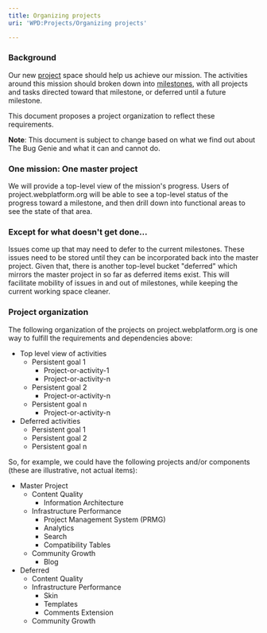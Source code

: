 ```yaml
---
title: Organizing projects
uri: 'WPD:Projects/Organizing projects'

---
```

### Background

Our new [project](http://project.webplatform.org) space should help us achieve our mission. The activities around this mission should broken down into [milestones](/WPD:Project_Status), with all projects and tasks directed toward that milestone, or deferred until a future milestone.

This document proposes a project organization to reflect these requirements.

**Note**: This document is subject to change based on what we find out about The Bug Genie and what it can and cannot do.

### One mission: One master project

We will provide a top-level view of the mission's progress. Users of project.webplatform.org will be able to see a top-level status of the progress toward a milestone, and then drill down into functional areas to see the state of that area.

### Except for what doesn't get done...

Issues come up that may need to defer to the current milestones. These issues need to be stored until they can be incorporated back into the master project. Given that, there is another top-level bucket "deferred" which mirrors the master project in so far as deferred items exist. This will facilitate mobility of issues in and out of milestones, while keeping the current working space cleaner.

### Project organization

The following organization of the projects on project.webplatform.org is one way to fulfill the requirements and dependencies above:

-   Top level view of activities
    -   Persistent goal 1
        -   Project-or-activity-1
        -   Project-or-activity-n
    -   Persistent goal 2
        -   Project-or-activity-n
    -   Persistent goal n
        -   Project-or-activity-n
-   Deferred activities
    -   Persistent goal 1
    -   Persistent goal 2
    -   Persistent goal n

So, for example, we could have the following projects and/or components (these are illustrative, not actual items):

-   Master Project
    -   Content Quality
        -   Information Architecture
    -   Infrastructure Performance
        -   Project Management System (PRMG)
        -   Analytics
        -   Search
        -   Compatibility Tables
    -   Community Growth
        -   Blog
-   Deferred
    -   Content Quality
    -   Infrastructure Performance
        -   Skin
        -   Templates
        -   Comments Extension
    -   Community Growth
